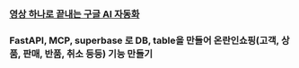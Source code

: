 ### [영상 하나로 끝내는 구글 AI 자동화](https://www.youtube.com/watch?v=azRD5zCxWsk)

### FastAPI, MCP, superbase 로 DB, table을 만들어 온란인쇼핑(고객, 상품, 판매, 반품, 취소 등등) 기능 만들기
